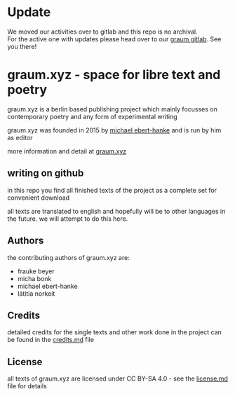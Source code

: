 # Update 
We moved our activities over to gitlab and this repo is no archival.  
For the active one with updates please head over to our [graum gitlab](https://gitlab.com/graum/xyz).
See you there!

# graum.xyz - space for libre text and poetry

graum.xyz is a berlin based publishing project which mainly focusses on contemporary poetry and any form of experimental writing

graum.xyz was founded in 2015 by [michael ebert-hanke](http://www.ebert-hanke.de) and is run by him as editor

more information and detail at [graum.xyz](https://www.graum.xyz)

## writing on github

in this repo you find all finished texts of the project as a complete set for convenient download

all texts are translated to english and hopefully will be to other languages in the future. we will attempt to do this here.

## Authors

the contributing authors of graum.xyz are:
- frauke beyer
- micha bonk
- michael ebert-hanke
- lätitia norkeit

## Credits
detailed credits for the single texts and other work done in the project can be found in the [credits.md](credits.md) file

## License

all texts of graum.xyz are licensed under CC BY-SA 4.0 - see the [license.md](license.md) file for details
